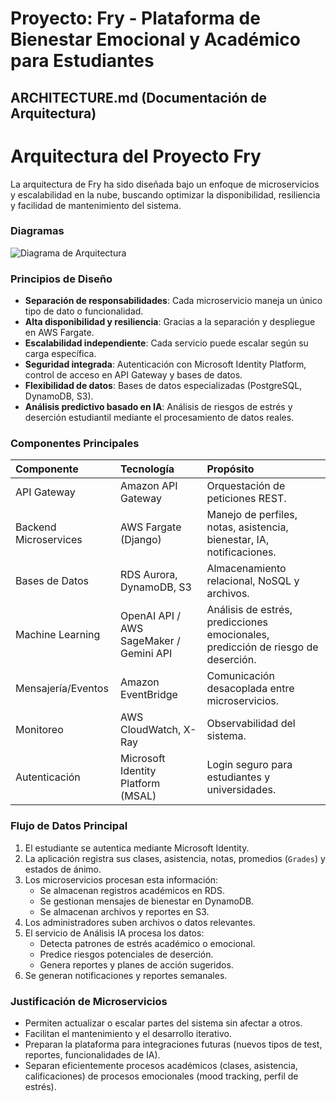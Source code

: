 
# Proyecto: Fry - Plataforma de Bienestar Emocional y Académico para Estudiantes

## ARCHITECTURE.md (Documentación de Arquitectura)

# Arquitectura del Proyecto Fry

La arquitectura de Fry ha sido diseñada bajo un enfoque de microservicios y escalabilidad en la nube, buscando optimizar la disponibilidad, resiliencia y facilidad de mantenimiento del sistema.

### Diagramas

![Diagrama de Arquitectura](Docs/architecture_diagram.jpg)

### Principios de Diseño

- **Separación de responsabilidades**: Cada microservicio maneja un único tipo de dato o funcionalidad.
- **Alta disponibilidad y resiliencia**: Gracias a la separación y despliegue en AWS Fargate.
- **Escalabilidad independiente**: Cada servicio puede escalar según su carga específica.
- **Seguridad integrada**: Autenticación con Microsoft Identity Platform, control de acceso en API Gateway y bases de datos.
- **Flexibilidad de datos**: Bases de datos especializadas (PostgreSQL, DynamoDB, S3).
- **Análisis predictivo basado en IA**: Análisis de riesgos de estrés y deserción estudiantil mediante el procesamiento de datos reales.

### Componentes Principales

| Componente | Tecnología | Propósito |
|:-----------|:-----------|:----------|
| API Gateway | Amazon API Gateway | Orquestación de peticiones REST. |
| Backend Microservices | AWS Fargate (Django) | Manejo de perfiles, notas, asistencia, bienestar, IA, notificaciones. |
| Bases de Datos | RDS Aurora, DynamoDB, S3 | Almacenamiento relacional, NoSQL y archivos. |
| Machine Learning | OpenAI API / AWS SageMaker / Gemini API | Análisis de estrés, predicciones emocionales, predicción de riesgo de deserción. |
| Mensajería/Eventos | Amazon EventBridge | Comunicación desacoplada entre microservicios. |
| Monitoreo | AWS CloudWatch, X-Ray | Observabilidad del sistema. |
| Autenticación | Microsoft Identity Platform (MSAL) | Login seguro para estudiantes y universidades. |

### Flujo de Datos Principal

1. El estudiante se autentica mediante Microsoft Identity.
2. La aplicación registra sus clases, asistencia, notas, promedios (`Grades`) y estados de ánimo.
3. Los microservicios procesan esta información:
   - Se almacenan registros académicos en RDS.
   - Se gestionan mensajes de bienestar en DynamoDB.
   - Se almacenan archivos y reportes en S3.
4. Los administradores suben archivos o datos relevantes.
5. El servicio de Análisis IA procesa los datos:
   - Detecta patrones de estrés académico o emocional.
   - Predice riesgos potenciales de deserción.
   - Genera reportes y planes de acción sugeridos.
6. Se generan notificaciones y reportes semanales.

### Justificación de Microservicios

- Permiten actualizar o escalar partes del sistema sin afectar a otros.
- Facilitan el mantenimiento y el desarrollo iterativo.
- Preparan la plataforma para integraciones futuras (nuevos tipos de test, reportes, funcionalidades de IA).
- Separan eficientemente procesos académicos (clases, asistencia, calificaciones) de procesos emocionales (mood tracking, perfil de estrés).
